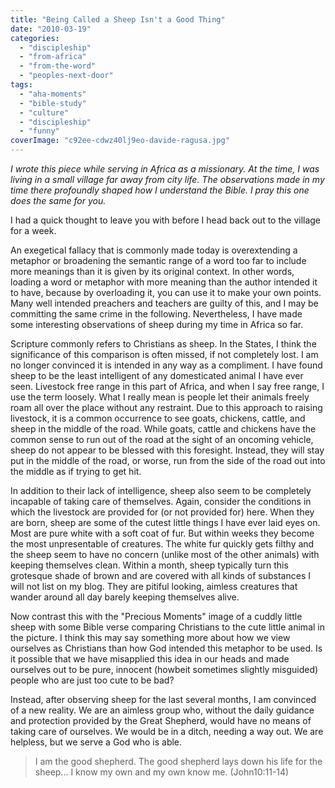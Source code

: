 ```yaml
---
title: "Being Called a Sheep Isn't a Good Thing"
date: "2010-03-19"
categories: 
  - "discipleship"
  - "from-africa"
  - "from-the-word"
  - "peoples-next-door"
tags: 
  - "aha-moments"
  - "bible-study"
  - "culture"
  - "discipleship"
  - "funny"
coverImage: "c92ee-cdwz40lj9eo-davide-ragusa.jpg"
---
```


_I wrote this piece while serving in Africa as a missionary. At the time, I was living in a small village far away from city life. The observations made in my time there profoundly shaped how I understand the Bible. I pray this one does the same for you._

I had a quick thought to leave you with before I head back out to the village for a week.

An exegetical fallacy that is commonly made today is overextending a metaphor or broadening the semantic range of a word too far to include more meanings than it is given by its original context. In other words, loading a word or metaphor with more meaning than the author intended it to have, because by overloading it, you can use it to make your own points. Many well intended preachers and teachers are guilty of this, and I may be committing the same crime in the following. Nevertheless, I have made some interesting observations of sheep during my time in Africa so far.

Scripture commonly refers to Christians as sheep. In the States, I think the significance of this comparison is often missed, if not completely lost. I am no longer convinced it is intended in any way as a compliment. I have found sheep to be the least intelligent of any domesticated animal I have ever seen. Livestock free range in this part of Africa, and when I say free range, I use the term loosely. What I really mean is people let their animals freely roam all over the place without any restraint. Due to this approach to raising livestock, it is a common occurrence to see goats, chickens, cattle, and sheep in the middle of the road. While goats, cattle and chickens have the common sense to run out of the road at the sight of an oncoming vehicle, sheep do not appear to be blessed with this foresight. Instead, they will stay put in the middle of the road, or worse, run from the side of the road out into the middle as if trying to get hit.

In addition to their lack of intelligence, sheep also seem to be completely incapable of taking care of themselves. Again, consider the conditions in which the livestock are provided for (or not provided for) here. When they are born, sheep are some of the cutest little things I have ever laid eyes on. Most are pure white with a soft coat of fur. But within weeks they become the most unpresentable of creatures. The white fur quickly gets filthy and the sheep seem to have no concern (unlike most of the other animals) with keeping themselves clean. Within a month, sheep typically turn this grotesque shade of brown and are covered with all kinds of substances I will not list on my blog. They are pitiful looking, aimless creatures that wander around all day barely keeping themselves alive.

Now contrast this with the "Precious Moments" image of a cuddly little sheep with some Bible verse comparing Christians to the cute little animal in the picture. I think this may say something more about how we view ourselves as Christians than how God intended this metaphor to be used. Is it possible that we have misapplied this idea in our heads and made ourselves out to be pure, innocent (howbeit sometimes slightly misguided) people who are just too cute to be bad?

Instead, after observing sheep for the last several months, I am convinced of a new reality. We are an aimless group who, without the daily guidance and protection provided by the Great Shepherd, would have no means of taking care of ourselves. We would be in a ditch, needing a way out. We are helpless, but we serve a God who is able.

> I am the good shepherd. The good shepherd lays down his life for the sheep... I know my own and my own know me. (John10:11-14)
